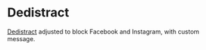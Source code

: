# Dedistract

[Dedistract](https://github.com/jlfwong/dedistract) adjusted to block Facebook and Instagram, with custom message.
